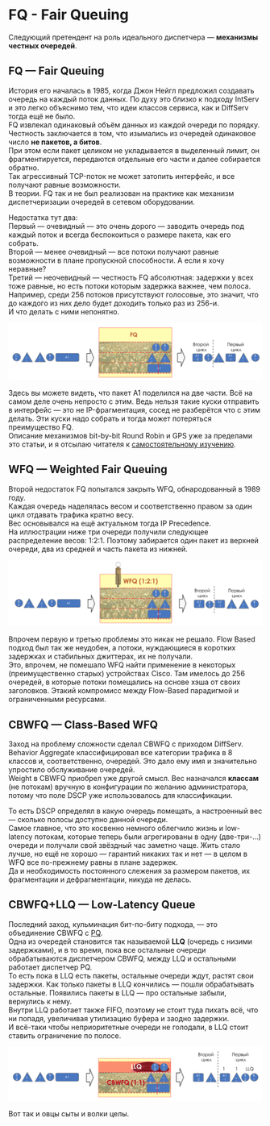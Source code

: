 # FQ - Fair Queuing

Следующий претендент на роль идеального диспетчера — **механизмы честных очередей**.

## FQ — Fair Queuing

История его началась в 1985, когда Джон Нейгл предложил создавать очередь на каждый поток данных. По духу это близко к подходу IntServ и это легко объяснимо тем, что идеи классов сервиса, как и DiffServ тогда ещё не было.  
FQ извлекал одинаковый объём данных из каждой очереди по порядку.  
Честность заключается в том, что изымались из очередей одинаковое число **не пакетов, а битов**.  
При этом если пакет целиком не укладывается в выделенный лимит, он фрагментируется, передаются отдельные его части и далее собирается обратно.   
Так агрессивный TCP-поток не может затопить интерфейс, и все получают равные возможности.  
В теории. FQ так и не был реализован на практике как механизм диспетчеризации очередей в сетевом оборудовании.  
  
Недостатка тут два:  
Первый — очевидный — это очень дорого — заводить очередь под каждый поток и всегда беспокоиться о размере пакета, как его собрать.  
Второй — менее очевидный — все потоки получают равные возможности в плане пропускной способности. А если я хочу неравные?  
Третий — неочевидный — честность FQ абсолютная: задержки у всех тоже равные, но есть потоки которым задержка важнее, чем полоса.  
Например, среди 256 потоков присутствуют голосовые, это значит, что до каждого из них дело будет доходить только раз из 256-и.   
И что делать с ними непонятно.

![](../../.gitbook/assets/image%20%2867%29.png)

Здесь вы можете видеть, что пакет А1 поделился на две части. Всё на самом деле очень непросто с этим. Ведь нельзя такие куски отправить в интерфейс — это не IP-фрагментация, сосед не разберётся что с этим делать. Эти куски надо собрать и тогда может потеряться преимущество FQ.   
Описание механизмов bit-by-bit Round Robin и GPS уже за пределами это статьи, и я отсылаю читателя к [самостоятельному изучению](https://intronetworks.cs.luc.edu/current/html/queuing.html).

## WFQ — Weighted Fair Queuing

Второй недостаток FQ попытался закрыть WFQ, обнародованный в 1989 году.  
Каждая очередь наделялась весом и соответственно правом за один цикл отдавать трафика кратно весу.  
Вес основывался на ещё актуальном тогда IP Precedence.  
На иллюстрации ниже три очереди получили следующее распределение весов: 1:2:1. Поэтому забирается один пакет из верхней очереди, два из средней и часть пакета из нижней.

![](../../.gitbook/assets/image%20%2830%29.png)

Впрочем первую и третью проблемы это никак не решало. Flow Based подход был так же неудобен, а потоки, нуждающиеся в коротких задержках и стабильных джиттерах, их не получали.  
Это, впрочем, не помешало WFQ найти применение в некоторых \(преимущественно старых\) устройствах Cisco. Там имелось до 256 очередей, в которые потоки помещались на основе хэша от своих заголовков. Этакий компромисс между Flow-Based парадигмой и ограниченными ресурсами.

## CBWFQ — Class-Based WFQ

Заход на проблему сложности сделал CBWFQ с приходом DiffServ. Behavior Aggregate классифицировал все категории трафика в 8 классов и, соответственно, очередей. Это дало ему имя и значительно упростило обслуживание очередей.   
Weight в CBWFQ приобрел уже другой смысл. Вес назначался **классам** \(не потокам\) вручную в конфигурации по желанию администратора, потому что поле DSCP уже использовалось для классификации.  
  
То есть DSCP определял в какую очередь помещать, а настроенный вес — сколько полосы доступно данной очереди.  
Самое главное, что это косвенно немного облегчило жизнь и low-latency потокам, которые теперь были агрегированы в одну \(две-три-…\) очереди и получали свой звёздный час заметно чаще. Жить стало лучше, но ещё не хорошо — гарантий никаких так и нет — в целом в WFQ все по-прежнему равны в плане задержек.  
Да и необходимость постоянного слежения за размером пакетов, их фрагментации и дефрагментации, никуда не делась.  


## CBWFQ+LLQ — Low-Latency Queue

Последний заход, кульминация бит-по-биту подхода, — это объединение CBWFQ с [PQ](http://linkmeup.ru/blog/365.html#PQ).  
Одна из очередей становится так называемой **LLQ** \(очередь с низими задержками\), и в то время, пока все остальные очереди обрабатываются диспетчером CBWFQ, между LLQ и остальными работает диспетчер PQ.  
То есть пока в LLQ есть пакеты, остальные очереди ждут, растят свои задержки. Как только пакеты в LLQ кончились — пошли обрабатывать остальные. Появились пакеты в LLQ — про остальные забыли, вернулись к нему.  
Внутри LLQ работает также FIFO, поэтому не стоит туда пихать всё, что ни попадя, увеличивая утилизацию буфера и заодно задержки.  
И всё-таки чтобы неприоритетные очереди не голодали, в LLQ стоит ставить ограничение по полосе.

![](../../.gitbook/assets/image%20%2821%29.png)

Вот так и овцы сыты и волки целы. 


